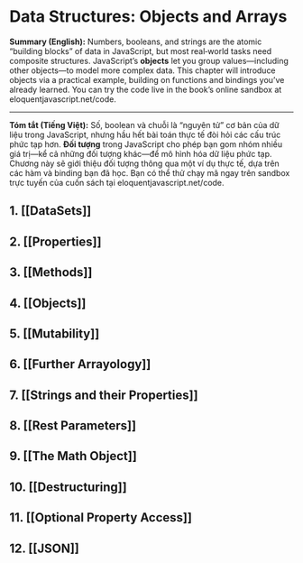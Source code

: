 # Data Structures: Objects and Arrays
**Summary (English):**
Numbers, booleans, and strings are the atomic “building blocks” of data in JavaScript, but most real‐world tasks need composite structures. JavaScript’s **objects** let you group values—including other objects—to model more complex data. This chapter will introduce objects via a practical example, building on functions and bindings you’ve already learned. You can try the code live in the book’s online sandbox at eloquentjavascript.net/code.

---

**Tóm tắt (Tiếng Việt):**
Số, boolean và chuỗi là “nguyên tử” cơ bản của dữ liệu trong JavaScript, nhưng hầu hết bài toán thực tế đòi hỏi các cấu trúc phức tạp hơn. **Đối tượng** trong JavaScript cho phép bạn gom nhóm nhiều giá trị—kể cả những đối tượng khác—để mô hình hóa dữ liệu phức tạp. Chương này sẽ giới thiệu đối tượng thông qua một ví dụ thực tế, dựa trên các hàm và binding bạn đã học. Bạn có thể thử chạy mã ngay trên sandbox trực tuyến của cuốn sách tại eloquentjavascript.net/code.

## 1. [[DataSets]]
## 2. [[Properties]]

## 3. [[Methods]]

## 4. [[Objects]]

## 5. [[Mutability]]

## 6. [[Further Arrayology]]

## 7. [[Strings  and their Properties]]

## 8. [[Rest Parameters]]

## 9. [[The Math Object]]

## 10. [[Destructuring]]
## 11. [[Optional Property Access]]

## 12. [[JSON]]

